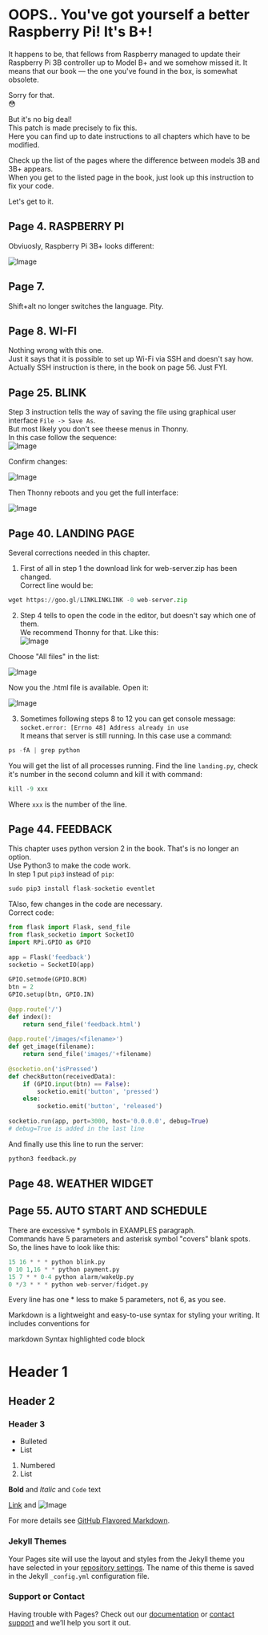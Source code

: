 # OOPS.. You've got yourself a better Raspberry Pi! It's B+!

It happens to be, that fellows from Raspberry managed to update their Raspberry Pi 3B controller up to Model B+ and we somehow missed it. It means that our book — the one you've found in the box, is somewhat obsolete.

Sorry for that.   
:flushed:

But it's no big deal!    
This patch is made precisely to fix this.   
Here you can find up to date instructions to all chapters which have to be modified.

Check up the list of the pages where the difference between models 3B and 3B+ appears.   
When you get to the listed page in the book, just look up this instruction to fix your code.

Let's get to it.

## Page 4. RASPBERRY PI
Obviuosly, Raspberry Pi 3B+ looks different:

![Image](/b-plus/images/pi.png)

## Page 7.
Shift+alt no longer switches the language. Pity.

## Page 8. WI-FI
Nothing wrong with this one.    
Just it says that it is possible to set up Wi-Fi via SSH and doesn't say how.   
Actually SSH instruction is there, in the book on page 56. Just FYI.

## Page 25. BLINK
Step 3 instruction tells the way of saving the file using graphical user interface `File -> Save As`.   
But most likely you don't see theese menus in Thonny.   
In this case follow the sequence:   
![Image](/b-plus/images/p25-1.png)   

Confirm changes:

![Image](/b-plus/images/p25-2.png)   

Then Thonny reboots and you get the full interface:

![Image](/b-plus/images/p25-3.png) 

## Page 40. LANDING PAGE
Several corrections needed in this chapter.    
1. First of all in step 1 the download link for web-server.zip has been changed.   
Correct line would be:   
```python
wget https://goo.gl/LINKLINKLINK -0 web-server.zip
```

2. Step 4 tells to open the code in the editor, but doesn't say which one of them.   
We recommend Thonny for that. Like this:    
![Image](/b-plus/images/p41-1.png) 

Choose "All files" in the list:

![Image](/b-plus/images/p41-2.png) 

Now you the .html file is available. Open it:

![Image](/b-plus/images/p41-3.png) 

3. Sometimes following steps 8 to 12 you can get console message:    
`socket.error: [Errno 48] Address already in use`   
It means that server is still running. In this case use a command:   
```python
ps -fA | grep python
```
You will get the list of all processes running. Find the line `landing.py`, check it's number in the second column and kill it with command:
```python
kill -9 xxx
```
Where `xxx` is the number of the line.

## Page 44. FEEDBACK
This chapter uses python version 2 in the book. That's is no longer an option.   
Use Python3 to make the code work.   
In step 1 put `pip3` instead of `pip`:   
```python
sudo pip3 install flask-socketio eventlet
```
TAlso, few changes in the code are necessary.   
Correct code:
```python
from flask import Flask, send_file
from flask_socketio import SocketIO
import RPi.GPIO as GPIO
 
app = Flask('feedback')
socketio = SocketIO(app)
 
GPIO.setmode(GPIO.BCM)
btn = 2
GPIO.setup(btn, GPIO.IN)
 
@app.route('/')
def index():
	return send_file('feedback.html')
 
@app.route('/images/<filename>')
def get_image(filename):
	return send_file('images/'+filename)
 
@socketio.on('isPressed')
def checkButton(receivedData):
	if (GPIO.input(btn) == False):
		socketio.emit('button', 'pressed')
	else:
		socketio.emit('button', 'released')
 
socketio.run(app, port=3000, host='0.0.0.0', debug=True)
# debug=True is added in the last line
```

And finally use this line to run the server:   
```python
python3 feedback.py
```

## Page 48. WEATHER WIDGET

## Page 55. AUTO START AND SCHEDULE
There are excessive * symbols in EXAMPLES paragraph.    
Commands have 5 parameters and asterisk symbol "covers" blank spots.    
So, the lines have to look like this:   
```python
15 16 * * * python blink.py
0 10 1,16 * * python payment.py
15 7 * * 0-4 python alarm/wakeUp.py
0 */3 * * * python web-server/fidget.py
```
Every line has one * less to make 5 parameters, not 6, as you see.   













Markdown is a lightweight and easy-to-use syntax for styling your writing. It includes conventions for

markdown
Syntax highlighted code block

# Header 1
## Header 2
### Header 3

- Bulleted
- List

1. Numbered
2. List

**Bold** and _Italic_ and `Code` text

[Link](url) and ![Image](src)


For more details see [GitHub Flavored Markdown](https://guides.github.com/features/mastering-markdown/).

### Jekyll Themes

Your Pages site will use the layout and styles from the Jekyll theme you have selected in your [repository settings](https://github.com/nkrkv/raspberry-kit/settings). The name of this theme is saved in the Jekyll `_config.yml` configuration file.

### Support or Contact

Having trouble with Pages? Check out our [documentation](https://help.github.com/categories/github-pages-basics/) or [contact support](https://github.com/contact) and we’ll help you sort it out.
